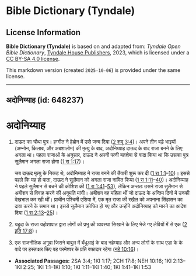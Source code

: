 # Bible Dictionary (Tyndale)

## License Information

**Bible Dictionary (Tyndale)** is based on and adapted from: _Tyndale Open Bible Dictionary_, [Tyndale House Publishers](https://tyndaleopenresources.com/), 2023, which is licensed under a [CC BY-SA 4.0 license](https://creativecommons.org/licenses/by-sa/4.0/legalcode.en).

This markdown version (created `2025-10-06`) is provided under the same license.



--------------------------------

## अदोनिय्याह (id: 648237)

अदोनिय्याह
==========

1. दाऊद का चौथा पुत्र। हग्गीत ने हेब्रोन में उसे जन्म दिया ([2 शमू 3:4](https://ref.ly/2Sam3:4))। अपने तीन बड़े भाइयों (अम्नोन, किलाब, और अबशालोम) की मृत्यु के बाद, अदोनिय्याह दाऊद के बाद राजा बनने के लिए अगला था। पहला राजाओं के अनुसार, दाऊद ने अपनी पत्नी बतशेबा से वादा किया था कि उसका पुत्र सुलैमान अगला राजा होगा ([1 रा 1:17](https://ref.ly/1Kgs1:17))।

    जब दाऊद मृत्यु के निकट थे, अदोनिय्याह ने राजा बनने की तैयारी शुरू कर दी ([1 रा 1:1](https://ref.ly/1Kgs1:1-1Kgs1:10)–[10](https://ref.ly/1Kgs1:1-1Kgs1:10))। इससे पहले कि यह हो पाता, दाऊद ने सुलैमान को अगला राजा नामित किया ([1 रा 1:11](https://ref.ly/1Kgs1:11-1Kgs1:40)–[40](https://ref.ly/1Kgs1:11-1Kgs1:40))। अदोनिय्याह ने पहले सुलैमान से बचने की कोशिश की ([1 रा 1:41](https://ref.ly/1Kgs1:41-1Kgs1:53)–[53](https://ref.ly/1Kgs1:41-1Kgs1:53)), लेकिन अन्ततः उसने राजा सुलैमान से अबीशग से विवाह करने की अनुमति मांगी। अबीशग वह महिला थीं जो दाऊद के अन्तिम दिनों में उनकी देखभाल कर रही थीं। प्राचीन पश्चिमी एशिया में, एक मृत राजा की रखैल को अपनाना सिंहासन का दावा करने के समान था। इससे सुलैमान क्रोधित हो गए और उन्होंने अदोनिय्याह को मारने का आदेश दिया ([1 रा 2:13](https://ref.ly/1Kgs2:13-1Kgs2:25)–[25](https://ref.ly/1Kgs2:13-1Kgs2:25))।

2. यहूदा के राजा यहोशापात द्वारा लोगों को प्रभु की व्यवस्था सिखाने के लिए भेजे गए लेवियों में से एक ([2 इति 17:8](https://ref.ly/2Chr17:8))।
3. एक राजनीतिक अगुवा जिसने बाबुल में बँधुआई के बाद नहेम्याह और अन्य लोगों के साथ एज्रा के के वादे पर हस्ताक्षर किए वह परमेश्वर के प्रति वफादार रहेगा ([नहे 10:16](https://ref.ly/Neh10:16))।

* **Associated Passages:** 2SA 3:4; 1KI 1:17; 2CH 17:8; NEH 10:16; 1KI 2:13–1KI 2:25; 1KI 1:1–1KI 1:10; 1KI 1:11–1KI 1:40; 1KI 1:41–1KI 1:53

